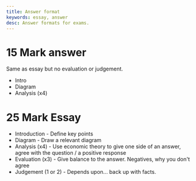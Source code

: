 ```yaml
---
title: Answer format
keywords: essay, answer
desc: Answer formats for exams.
---
```


# 15 Mark answer #
Same as essay but no evaluation or judgement.
- Intro
- Diagram
- Analysis (x4)

# 25 Mark Essay #
- Introduction - Define key points
- Diagram - Draw a relevant diagram
- Analysis (x4) - Use economic theory to give one side of an answer, agree with the question / a positive response
- Evaluation (x3) - Give balance to the answer. Negatives, why you don't agree
- Judgement (1 or 2) - Depends upon... back up with facts.
